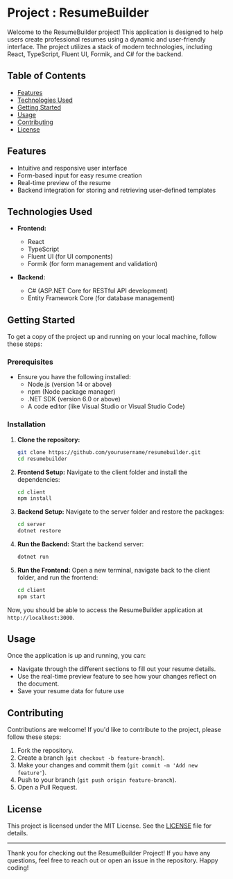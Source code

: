 # Project : ResumeBuilder

Welcome to the ResumeBuilder project! This application is designed to help users create professional resumes using a dynamic and user-friendly interface. The project utilizes a stack of modern technologies, including React, TypeScript, Fluent UI, Formik, and C# for the backend.

## Table of Contents

- [Features](#features)
- [Technologies Used](#technologies-used)
- [Getting Started](#getting-started)
- [Usage](#usage)
- [Contributing](#contributing)
- [License](#license)

## Features

- Intuitive and responsive user interface
- Form-based input for easy resume creation
- Real-time preview of the resume
- Backend integration for storing and retrieving user-defined templates

## Technologies Used

- **Frontend:**
  - React
  - TypeScript
  - Fluent UI (for UI components)
  - Formik (for form management and validation)

- **Backend:**
  - C# (ASP.NET Core for RESTful API development)
  - Entity Framework Core (for database management)

## Getting Started

To get a copy of the project up and running on your local machine, follow these steps:

### Prerequisites

- Ensure you have the following installed:
  - Node.js (version 14 or above)
  - npm (Node package manager)
  - .NET SDK (version 6.0 or above)
  - A code editor (like Visual Studio or Visual Studio Code)

### Installation

1. **Clone the repository:**
   ```bash
   git clone https://github.com/yourusername/resumebuilder.git
   cd resumebuilder
   ```

2. **Frontend Setup:**
   Navigate to the client folder and install the dependencies:
   ```bash
   cd client
   npm install
   ```

3. **Backend Setup:**
   Navigate to the server folder and restore the packages:
   ```bash
   cd server
   dotnet restore
   ```

4. **Run the Backend:**
   Start the backend server:
   ```bash
   dotnet run
   ```

5. **Run the Frontend:**
   Open a new terminal, navigate back to the client folder, and run the frontend:
   ```bash
   cd client
   npm start
   ```

Now, you should be able to access the ResumeBuilder application at `http://localhost:3000`.

## Usage

Once the application is up and running, you can:

- Navigate through the different sections to fill out your resume details.
- Use the real-time preview feature to see how your changes reflect on the document.
- Save your resume data for future use

## Contributing

Contributions are welcome! If you'd like to contribute to the project, please follow these steps:

1. Fork the repository.
2. Create a branch (`git checkout -b feature-branch`).
3. Make your changes and commit them (`git commit -m 'Add new feature'`).
4. Push to your branch (`git push origin feature-branch`).
5. Open a Pull Request.

## License

This project is licensed under the MIT License. See the [LICENSE](LICENSE) file for details.

---

Thank you for checking out the ResumeBuilder Project! If you have any questions, feel free to reach out or open an issue in the repository. Happy coding!

